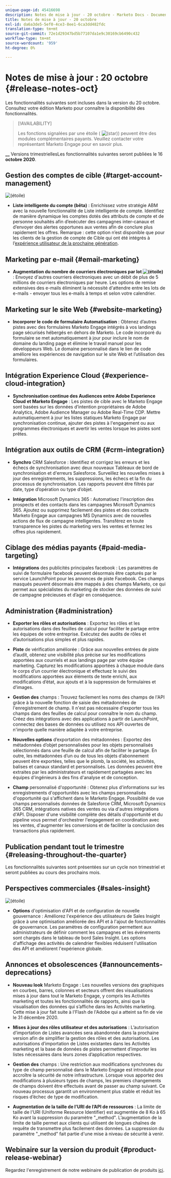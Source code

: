 ```yaml
---
unique-page-id: 45416698
description: Notes de mise à jour - 20 octobre - Marketo Docs - Documentation du produit
title: Notes de mise à jour - 20 octobre
exl-id: da6a3de5-5ef0-4ce3-8ee1-6ca3dd482fdc
translation-type: tm+mt
source-git-commit: 72e1d29347bd5b77107da1e9c30169cb6490c432
workflow-type: tm+mt
source-wordcount: '959'
ht-degree: 0%

---
```


# Notes de mise à jour : 20 octobre {#release-notes-oct}

Les fonctionnalités suivantes sont incluses dans la version du 20 octobre. Consultez votre édition Marketo pour connaître la disponibilité des fonctionnalités.

>[!AVAILABILITY]
>
>Les fonctions signalées par une étoile ( ![(star)](assets/star-yellow.svg)) peuvent être des modules complémentaires payants. Veuillez contacter votre représentant Marketo Engage pour en savoir plus.

**__** Versions trimestriellesLes fonctionnalités suivantes seront publiées le 16  **octobre 2020**.

## Gestion des comptes de cible {#target-account-management}

![(étoile)](assets/star-yellow.svg)

* **Liste intelligente du compte (bêta)** : Enrichissez votre stratégie ABM avec la nouvelle fonctionnalité de Liste intelligente de compte. Identifiez de manière dynamique les comptes dotés des attributs de compte et de personne souhaités afin d’exécuter des campagnes inter-canaux et d’envoyer des alertes opportunes aux ventes afin de conclure plus rapidement les offres. Remarque : cette option n’est disponible que pour les clients de la gestion de compte de Cible qui ont été intégrés à l’[expérience utilisateur de la prochaine génération](https://nation.marketo.com/t5/Employee-Blogs/The-Next-Generation-Marketo-Engage-Experience/ba-p/304205).

## Marketing par e-mail {#email-marketing}

* **Augmentation du nombre de courriers électroniques par lot  ![(étoile)](assets/star-yellow.svg)** : Envoyez d&#39;autres courriers électroniques avec un débit de plus de 5 millions de courriers électroniques par heure. Les options de remise extensives des e-mails éliminent la nécessité d&#39;attendre entre les lots de e-mails - envoyer tous les e-mails à temps et selon votre calendrier.

## Marketing sur le site Web {#website-marketing}

* **Incorporer le code de formulaire Automatisation** : Obtenez d’autres pistes avec des formulaires Marketo Engage intégrés à vos landings page sécurisés hébergés en dehors de Marketo. Le code incorporé du formulaire se met automatiquement à jour pour inclure le nom de domaine du landing page et élimine le travail manuel pour les développeurs Web. Le domaine personnalisé dans le lien de code améliore les expériences de navigation sur le site Web et l’utilisation des formulaires.

## Intégration Experience Cloud {#experience-cloud-integration}

* **Synchronisation continue des Audiences entre Adobe Experience Cloud et Marketo Engage** : Les pistes de cible avec le Marketo Engage sont basées sur les données d’intention propriétaires de Adobe Analytics, Adobe Audience Manager ou Adobe Real-Time CDP. Mettre automatiquement à jour les listes statiques Marketo Engage par synchronisation continue, ajouter des pistes à l&#39;engagement ou aux programmes électroniques et avertir les ventes lorsque les pistes sont prêtes.

## Intégration aux outils de CRM {#crm-integration}

* **Synchro** CRM Salesforce : Identifiez et corrigez les erreurs et les échecs de synchronisation avec deux nouveaux Tableaux de bord de synchronisation et d&#39;erreurs Salesforce. Surveillez les nouvelles mises à jour des enregistrements, les suppressions, les échecs et la fin du processus de synchronisation. Les rapports peuvent être filtrés par date, type d’opération ou type d’objet.

* **Intégration** Microsoft Dynamics 365 : Automatisez l&#39;inscription des prospects et des contacts dans les campagnes Microsoft Dynamics 365. Ajoutez ou supprimez facilement des pistes et des contacts Marketo Engage aux campagnes MS Dynamics avec de nouvelles actions de flux de campagne intelligentes. Transférez en toute transparence les pistes du marketing vers les ventes et fermez les offres plus rapidement.

## Ciblage des médias payants {#paid-media-targeting}

* **Intégrations** des publicités principales facebook : Les paramètres de suivi de formulaire facebook peuvent désormais être capturés par le service LaunchPoint pour les annonces de piste Facebook. Ces champs masqués peuvent désormais être mappés à des champs Marketo, ce qui permet aux spécialistes du marketing de stocker des données de suivi de campagne précieuses et d’agir en conséquence.

## Administration {#administration}

* **Exporter les rôles et autorisations** : Exportez les rôles et les autorisations dans des feuilles de calcul pour faciliter le partage entre les équipes de votre entreprise. Exécutez des audits de rôles et d’autorisations plus simples et plus rapides.

* **Piste** de vérification améliorée : Grâce aux nouvelles entrées de piste d’audit, obtenez une visibilité plus précise sur les modifications apportées aux courriels et aux landings page par votre équipe marketing. Capturez les modifications apportées à chaque module dans le corps d’un courrier électronique et effectuez le suivi des modifications apportées aux éléments de texte enrichi, aux modifications d’état, aux ajouts et à la suppression de formulaires et d’images.

* **Gestion des** champs : Trouvez facilement les noms des champs de l&#39;API grâce à la nouvelle fonction de saisie des métadonnées de l&#39;enregistrement de champ. Il n&#39;est pas nécessaire d&#39;exporter tous les champs dans des feuilles de calcul pour connaître le nom du champ. Créez des intégrations avec des applications à partir de LaunchPoint, connectez des bases de données ou utilisez nos API ouvertes de n&#39;importe quelle manière adaptée à votre entreprise.

* **Nouvelles options** d’exportation des métadonnées : Exportez des métadonnées d’objet personnalisées pour les objets personnalisés sélectionnés dans une feuille de calcul afin de faciliter le partage. En outre, les métadonnées d’un ou de tous les objets d’abonnement peuvent être exportées, telles que le plomb, la société, les activités, balises et canaux standard et personnalisés. Les données peuvent être extraites par les administrateurs et rapidement partagées avec les équipes d&#39;ingénieurs à des fins d&#39;analyse et de conception.

* **Champ** personnalisé d&#39;opportunité : Obtenez plus d&#39;informations sur les enregistrements d&#39;opportunités avec les champs personnalisés d&#39;opportunité qui s&#39;affichent dans le Marketo Engage. Possibilité de vue champs personnalisés données de Salesforce CRM, Microsoft Dynamics 365 CRM, intégrations natives des ventes ou via d&#39;autres intégrations d&#39;API. Disposer d&#39;une visibilité complète des détails d&#39;opportunité et du pipeline vous permet d&#39;orchestrer l&#39;engagement en coordination avec les ventes, d&#39;augmenter les conversions et de faciliter la conclusion des transactions plus rapidement.

## Publication pendant tout le trimestre {#releasing-throughout-the-quarter}

Les fonctionnalités suivantes sont présentées sur un cycle non trimestriel et seront publiées au cours des prochains mois.

## Perspectives commerciales {#sales-insight}

![(étoile)](assets/star-yellow.svg)

* **Options** d&#39;optimisation d&#39;API et de configuration de nouvelle gouvernance : Améliorez l&#39;expérience des utilisateurs de Sales Insight grâce à une optimisation améliorée des API et à l&#39;ajout de fonctionnalités de gouvernance. Les paramètres de configuration permettent aux administrateurs de définir comment les campagnes et les événements sont chargés dans le tableau de bord Sales Insight. Les options d&#39;affichage des activités de calendrier flexibles réduisent l&#39;utilisation des API et améliorent l&#39;expérience globale.

## Annonces et obsolescences {#announcements-deprecations}

* **Nouveau look** Marketo Engage : Les nouvelles versions des graphiques en courbes, barres, colonnes et secteurs offrent des visualisations mises à jour dans tout le Marketo Engage, y compris les Activités marketing et toutes les fonctionnalités de rapports, ainsi que la visualisation des données qui s’affiche dans les Activités marketing. Cette mise à jour fait suite à l&#39;Flash de l&#39;Adobe qui a atteint sa fin de vie le 31 décembre 2020.

* **Mises à jour des rôles utilisateur et des autorisations** : L’autorisation d’importation de Listes avancées sera abandonnée dans la prochaine version afin de simplifier la gestion des rôles et des autorisations. Les autorisations d’importation de Listes existantes dans les Activités marketing et la base de données de pistes permettent d’importer les listes nécessaires dans leurs zones d’application respectives.

* **Gestion des** champs : Une restriction aux modifications synchrones du type de champ personnalisé dans le Marketo Engage est introduite pour accroître la sécurité de notre infrastructure. Lorsque vous apportez des modifications à plusieurs types de champs, les premiers changements de champs doivent être effectués avant de passer au champ suivant. Ce nouveau processus garantit un environnement plus stable et réduit les risques d’échec de type de modification.

* **Augmentation de la taille de l’URI de l’API de ressources** : La limite de taille de l&#39;URI (Uniforme Resource Identifier) est augmentée de 8 Ko à 65 Ko avant la suppression du paramètre &quot;_method&quot;. L’augmentation de la limite de taille permet aux clients qui utilisent de longues chaînes de requête de transmettre plus facilement des données. La suppression du paramètre &quot;_method&quot; fait partie d&#39;une mise à niveau de sécurité à venir.

## Webinaire sur la version du produit {#product-release-webinar}

Regardez l&#39;enregistrement de notre webinaire de publication de produits [ici](https://engage.marketo.com/Oct_20_Release_OnDemand.html).
